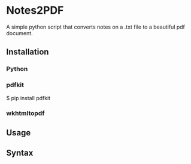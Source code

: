 # Notes2PDF
A simple python script that converts notes on a .txt file to a beautiful pdf document.
## Installation
### Python

### pdfkit
$ pip install pdfkit
### wkhtmltopdf

## Usage

## Syntax
